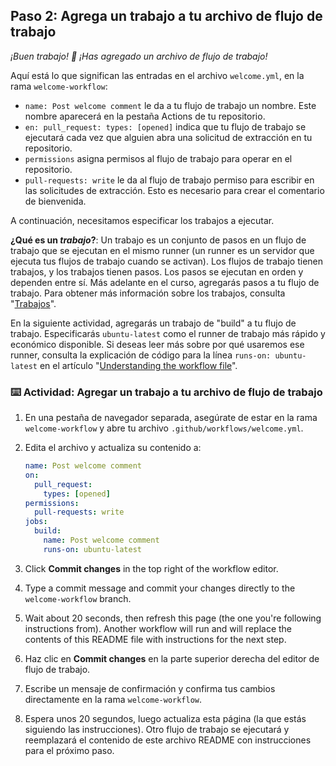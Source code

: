 ## Paso 2: Agrega un trabajo a tu archivo de flujo de trabajo

_¡Buen trabajo! :tada: ¡Has agregado un archivo de flujo de trabajo!_

Aquí está lo que significan las entradas en el archivo `welcome.yml`, en la rama `welcome-workflow`:

- `name: Post welcome comment` le da a tu flujo de trabajo un nombre. Este nombre aparecerá en la pestaña Actions de tu repositorio.
- `en: pull_request: types: [opened]` indica que tu flujo de trabajo se ejecutará cada vez que alguien abra una solicitud de extracción en tu repositorio.
- `permissions` asigna permisos al flujo de trabajo para operar en el repositorio.
- `pull-requests: write` le da al flujo de trabajo permiso para escribir en las solicitudes de extracción. Esto es necesario para crear el comentario de bienvenida.

A continuación, necesitamos especificar los trabajos a ejecutar.

**¿Qué es un _trabajo_?**: Un trabajo es un conjunto de pasos en un flujo de trabajo que se ejecutan en el mismo runner (un runner es un servidor que ejecuta tus flujos de trabajo cuando se activan). Los flujos de trabajo tienen trabajos, y los trabajos tienen pasos. Los pasos se ejecutan en orden y dependen entre sí. Más adelante en el curso, agregarás pasos a tu flujo de trabajo. Para obtener más información sobre los trabajos, consulta "[Trabajos](https://docs.github.com/en/actions/learn-github-actions/understanding-github-actions#jobs)".

En la siguiente actividad, agregarás un trabajo de "build" a tu flujo de trabajo. Especificarás `ubuntu-latest` como el runner de trabajo más rápido y económico disponible. Si deseas leer más sobre por qué usaremos ese runner, consulta la explicación de código para la línea `runs-on: ubuntu-latest` en el artículo "[Understanding the workflow file](https://docs.github.com/en/actions/learn-github-actions/understanding-github-actions#understanding-the-workflow-file)".


### :keyboard: Actividad: Agregar un trabajo a tu archivo de flujo de trabajo

1. En una pestaña de navegador separada, asegúrate de estar en la rama `welcome-workflow` y abre tu archivo `.github/workflows/welcome.yml`.
2. Edita el archivo y actualiza su contenido a:

   ```yaml copy
   name: Post welcome comment
   on:
     pull_request:
       types: [opened]
   permissions:
     pull-requests: write
   jobs:
     build:
       name: Post welcome comment
       runs-on: ubuntu-latest
   ```

1. Click **Commit changes** in the top right of the workflow editor.
1. Type a commit message and commit your changes directly to the `welcome-workflow` branch.
1. Wait about 20 seconds, then refresh this page (the one you're following instructions from). Another workflow will run and will replace the contents of this README file with instructions for the next step.

1. Haz clic en **Commit changes** en la parte superior derecha del editor de flujo de trabajo.
2. Escribe un mensaje de confirmación y confirma tus cambios directamente en la rama `welcome-workflow`.
3. Espera unos 20 segundos, luego actualiza esta página (la que estás siguiendo las instrucciones). Otro flujo de trabajo se ejecutará y reemplazará el contenido de este archivo README con instrucciones para el próximo paso.
